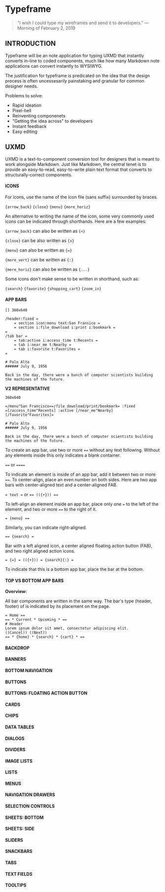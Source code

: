 # Typeframe

> "I wish I could type my wireframes and send it to developers."
> —Morning of February 2, 2019



## INTRODUCTION

Typeframe will be an note application for typing UXMD that instantly converts in-line to coded components, much like how many Markdown note applications can convert instantly to WYSIWYG.

The justification for typeframe is predicated on the idea that the design process is often uncessesarily painstaking and granular for common designer needs.

Problems to solve:

* Rapid ideation
* Pixel-hell
* Reinventing componenets
* "Getting the idea across" to developers
* Instant feedback
* Easy editing



## UXMD

UXMD is a text-to-component conversion tool for designers that is meant to work alongside Markdown. Just like Markdown, the central tenet is to provide an easy-to-read, easy-to-write plain text format that converts to structurally-correct components.



#### ICONS

For icons, use the name of the icon file (sans suffix) surrounded by braces.



`{arrow_back}` `{close}` `{menu}` `{more_horiz}`



An alternative to writing the name of the icon, some very commonly used icons can be indicated through shorthands. Here are a few examples:



`{arrow_back}` can also be written as `{<}`

`{close}` can be also written as `{x}`

`{menu}` can also be written as `{=}`

`{more_vert}` can be written as `{:}`

`{more_horiz}` can also be written as `{...}`



Some icons don't make sense to be written in shorthand, such as:



`{search}` `{favorite}` `{shopping_cart}` `{zoom_in}`



#### APP BARS

```
[] 360x640

/header:fixed =
	= section icon:menu text:San Fransico =
    = section i:file_download i:print i:bookmark =
=
/tab bar =
	= tab:active i:access_time t:Recents =
	= tab i:near_me t:Nearby =
	= tab i:favorite t:Favorites =
=

# Palo Alto
###### July 9, 1956

Back in the day, there were a bunch of computer scientists building the machines of the future.
```

**V2 REPRESENTATIVE**

```
360x640

=/menu"San Francisco==/file_download/print/bookmark= :fixed
=[/access_time"Recents] :active [/near_me"Nearby][/favorite"Favorites]=

# Palo Alto
###### July 9, 1956

Back in the day, there were a bunch of computer scientists building the machines of the future.
```

To create an app bar, use two or more `==` without any text following. Without any elements inside this only indicates a blank container.

`==` or `====`

To indicate an element is inside of an app bar, add it between two or more `==`. To center-align, place an even number on both sides. Here are two app bars with center-aligned text and a center-aligned FAB.

`= text =` or `== (({+})) ==`

To left-align an element inside an app bar, place only one `=` to the left of the element, and two or more `==` to the right of it.

`= {menu} ==`

Similarly, you can indicate right-aligned.

`== {search} =`

Bar with a left aligned icon, a center aligned floating action button (FAB), and two right aligned action icons.

`= {=} = (({+})) = {search}{:} =`


To indicate that this is a bottom app bar, place the bar at the bottom.



#### TOP VS BOTTOM APP BARS

**Overview:**

All bar components are written in the same way. The bar's type (header, footer) of is indicated by its placement on the page.

```
= Home ==
== * Current * Upcoming * ==
# Header
Lorem ipsum dolor sit amet, consectetur adipiscing elit.
((Cancel)) ((Next))
== * {home} * {search} * {cart} * ==

```



#### BACKDROP
#### BANNERS
#### BOTTOM NAVIGATION
#### BUTTONS
#### BUTTONS: FLOATING ACTION BUTTON
#### CARDS
#### CHIPS
#### DATA TABLES
#### DIALOGS
#### DIVIDERS
#### IMAGE LISTS
#### LISTS
#### MENUS
#### NAVIGATION DRAWERS
#### SELECTION CONTROLS
#### SHEETS: BOTTOM
#### SHEETS: SIDE
#### SLIDERS
#### SNACKBARS
#### TABS
#### TEXT FIELDS
#### TOOLTIPS
